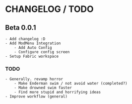 # CHANGELOG / TODO


## Beta 0.0.1
    - Add changelog :D
    - Add ModMenu Integration
        - Add Auto Config
        - Configure config screen
    - Setup Fabric workspace
    
    
### TODO
    - Generally. revamp horror
        - Make Enderman swim / not avoid water (completed?)
        - Make drowned swim faster
        - Find more stupid and horrifying ideas
    - Improve workflow (general)